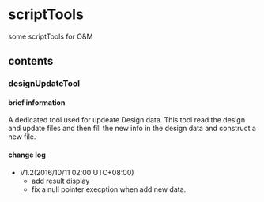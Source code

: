 # scriptTools
some scriptTools for O&amp;M

## contents

### designUpdateTool

#### brief information
A dedicated tool used for updeate Design data. 
This tool read the design and update files and then fill the new info in the design data and construct a new file.

#### change log
- V1.2(2016/10/11 02:00 UTC+08:00)
  - add result display
  - fix a null pointer execption when add new data.
